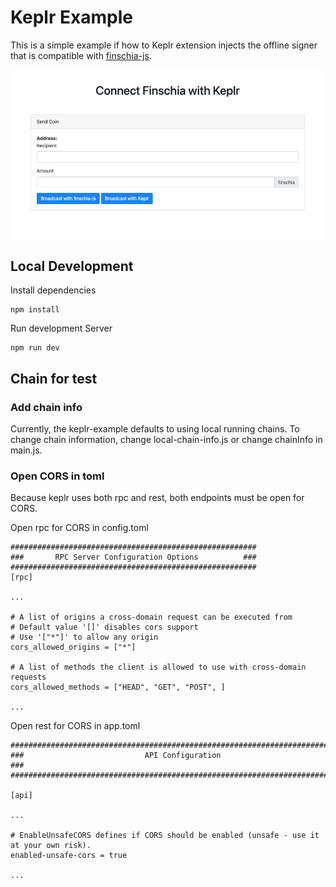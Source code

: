 # Keplr Example

This is a simple example if how to Keplr extension injects the offline signer that is compatible with [finschia-js](https://github.com/Finschia/finschia-js).

![](splash.png)

## Local Development

Install dependencies

```
npm install
```

Run development Server

```
npm run dev
```

## Chain for test

### Add chain info

Currently, the keplr-example defaults to using local running chains. To change chain information, change local-chain-info.js or change chainInfo in main.js.

### Open CORS in toml

Because keplr uses both rpc and rest, both endpoints must be open for CORS.

Open rpc for CORS in config.toml

```
#######################################################
###       RPC Server Configuration Options          ###
#######################################################
[rpc]

...

# A list of origins a cross-domain request can be executed from
# Default value '[]' disables cors support
# Use '["*"]' to allow any origin
cors_allowed_origins = ["*"]

# A list of methods the client is allowed to use with cross-domain requests
cors_allowed_methods = ["HEAD", "GET", "POST", ]

...
```

Open rest for CORS in app.toml

```
###############################################################################
###                           API Configuration                             ###
###############################################################################

[api]

...

# EnableUnsafeCORS defines if CORS should be enabled (unsafe - use it at your own risk).
enabled-unsafe-cors = true

...
```
